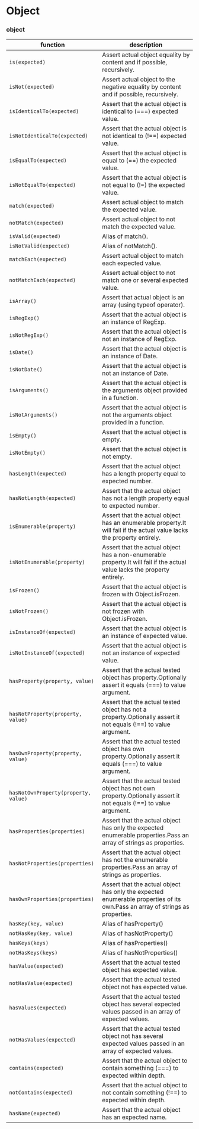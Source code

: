 # Object


### object

| function | description |
| -- | -- |
|` is(expected) `                   | Assert actual object equality by content and if possible, recursively. |
|` isNot(expected) `                | Assert actual object to the negative equality by content and if possible, recursively. |
|` isIdenticalTo(expected) `        | Assert that the actual object is identical to (===) expected value. |
|` isNotIdenticalTo(expected) `     | Assert that the actual object is not identical to (!==) expected value. |
|` isEqualTo(expected) `            | Assert that the actual object is equal to (==) the expected value. |
|` isNotEqualTo(expected) `         | Assert that the actual object is not equal to (!=) the expected value. |
|` match(expected) `                | Assert actual object to match the expected value. |
|` notMatch(expected) `             | Assert actual object to not match the expected value. |
|` isValid(expected) `              | Alias of match(). |
|` isNotValid(expected) `           | Alias of notMatch(). |
|` matchEach(expected) `            | Assert actual object to match each expected value. |
|` notMatchEach(expected) `         | Assert actual object to not match one or several expected value. |
|` isArray() `                      | Assert that actual object is an array (using typeof operator). |
|` isRegExp() `                     | Assert that the actual object is an instance of RegExp. |
|` isNotRegExp() `                  | Assert that the actual object is not an instance of RegExp. |
|` isDate() `                       | Assert that the actual object is an instance of Date. |
|` isNotDate() `                    | Assert that the actual object is not an instance of Date. |
|` isArguments() `                  | Assert that the actual object is the arguments object provided in a function. |
|` isNotArguments() `               | Assert that the actual object is not the arguments object provided in a function. |
|` isEmpty() `                      | Assert that the actual object is empty. |
|` isNotEmpty() `                   | Assert that the actual object is not empty. |
|` hasLength(expected) `            | Assert that the actual object has a length property equal to expected number. |
|` hasNotLength(expected) `         | Assert that the actual object has not a length property equal to expected number. |
|` isEnumerable(property) `         | Assert that the actual object has an enumerable property.It will fail if the actual value lacks the property entirely. |
|` isNotEnumerable(property) `      | Assert that the actual object has a non-enumerable property.It will fail if the actual value lacks the property entirely. |
|` isFrozen() `                     | Assert that the actual object is frozen with Object.isFrozen. |
|` isNotFrozen() `                  | Assert that the actual object is not frozen with Object.isFrozen. |
|` isInstanceOf(expected) `         | Assert that the actual object is an instance of expected value. |
|` isNotInstanceOf(expected) `      | Assert that the actual object is not an instance of expected value. |
|` hasProperty(property, value) `   | Assert that the actual tested object has property.Optionally assert it equals (===) to value argument. |
|` hasNotProperty(property, value) `  | Assert that the actual tested object has not a property.Optionally assert it not equals (!==) to value argument. |
|` hasOwnProperty(property, value) `  | Assert that the actual tested object has own property.Optionally assert it equals (===) to value argument. |
|` hasNotOwnProperty(property, value) `  | Assert that the actual tested object has not own property.Optionally assert it not equals (!==) to value argument. |
|` hasProperties(properties) `      | Assert that the actual object has only the expected enumerable properties.Pass an array of strings as properties. |
|` hasNotProperties(properties) `   | Assert that the actual object has not the enumerable properties.Pass an array of strings as properties. |
|` hasOwnProperties(properties) `   | Assert that the actual object has only the expected enumerable properties of its own.Pass an array of strings as properties. |
|` hasKey(key, value) `             | Alias of hasProperty() |
|` notHasKey(key, value) `          | Alias of hasNotProperty() |
|` hasKeys(keys) `                  | Alias of hasProperties() |
|` notHasKeys(keys) `               | Alias of hasNotProperties() |
|` hasValue(expected) `             | Assert that the actual tested object has expected value. |
|` notHasValue(expected) `          | Assert that the actual tested object not has expected value. |
|` hasValues(expected) `            | Assert that the actual tested object has several expected values passed in an array of expected values. |
|` notHasValues(expected) `         | Assert that the actual tested object not has several expected values passed in an array of expected values. |
|` contains(expected) `             | Assert that the actual object to contain something (===) to expected within depth. |
|` notContains(expected) `          | Assert that the actual object to not contain something (!==) to expected within depth. |
|` hasName(expected) `              | Assert that the actual object has an expected name. |




